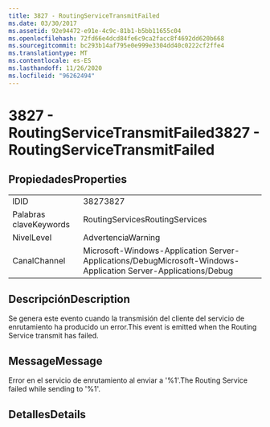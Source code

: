 ```yaml
---
title: 3827 - RoutingServiceTransmitFailed
ms.date: 03/30/2017
ms.assetid: 92e94472-e91e-4c9c-81b1-b5bb11655c04
ms.openlocfilehash: 72fd66e4dcd84fe6c9ca2facc8f4692dd620b668
ms.sourcegitcommit: bc293b14af795e0e999e3304dd40c0222cf2ffe4
ms.translationtype: MT
ms.contentlocale: es-ES
ms.lasthandoff: 11/26/2020
ms.locfileid: "96262494"
---
```

# <a name="3827---routingservicetransmitfailed"></a><span data-ttu-id="0da07-102">3827 - RoutingServiceTransmitFailed</span><span class="sxs-lookup"><span data-stu-id="0da07-102">3827 - RoutingServiceTransmitFailed</span></span>

## <a name="properties"></a><span data-ttu-id="0da07-103">Propiedades</span><span class="sxs-lookup"><span data-stu-id="0da07-103">Properties</span></span>  
  
|||  
|-|-|  
|<span data-ttu-id="0da07-104">ID</span><span class="sxs-lookup"><span data-stu-id="0da07-104">ID</span></span>|<span data-ttu-id="0da07-105">3827</span><span class="sxs-lookup"><span data-stu-id="0da07-105">3827</span></span>|  
|<span data-ttu-id="0da07-106">Palabras clave</span><span class="sxs-lookup"><span data-stu-id="0da07-106">Keywords</span></span>|<span data-ttu-id="0da07-107">RoutingServices</span><span class="sxs-lookup"><span data-stu-id="0da07-107">RoutingServices</span></span>|  
|<span data-ttu-id="0da07-108">Nivel</span><span class="sxs-lookup"><span data-stu-id="0da07-108">Level</span></span>|<span data-ttu-id="0da07-109">Advertencia</span><span class="sxs-lookup"><span data-stu-id="0da07-109">Warning</span></span>|  
|<span data-ttu-id="0da07-110">Canal</span><span class="sxs-lookup"><span data-stu-id="0da07-110">Channel</span></span>|<span data-ttu-id="0da07-111">Microsoft-Windows-Application Server-Applications/Debug</span><span class="sxs-lookup"><span data-stu-id="0da07-111">Microsoft-Windows-Application Server-Applications/Debug</span></span>|  
  
## <a name="description"></a><span data-ttu-id="0da07-112">Descripción</span><span class="sxs-lookup"><span data-stu-id="0da07-112">Description</span></span>  

 <span data-ttu-id="0da07-113">Se genera este evento cuando la transmisión del cliente del servicio de enrutamiento ha producido un error.</span><span class="sxs-lookup"><span data-stu-id="0da07-113">This event is emitted when the Routing Service transmit has failed.</span></span>  
  
## <a name="message"></a><span data-ttu-id="0da07-114">Message</span><span class="sxs-lookup"><span data-stu-id="0da07-114">Message</span></span>  

 <span data-ttu-id="0da07-115">Error en el servicio de enrutamiento al enviar a '%1'.</span><span class="sxs-lookup"><span data-stu-id="0da07-115">The Routing Service failed while sending to '%1'.</span></span>  
  
## <a name="details"></a><span data-ttu-id="0da07-116">Detalles</span><span class="sxs-lookup"><span data-stu-id="0da07-116">Details</span></span>
